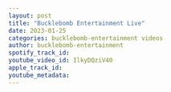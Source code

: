 ```yaml
---
layout: post
title: "Bucklebomb Entertainment Live"
date: 2023-01-25
categories: bucklebomb-entertainment videos
author: bucklebomb-entertainment
spotify_track_id: 
youtube_video_id: IlkyDQziV40
apple_track_id: 
youtube_metadata: 
---
```

